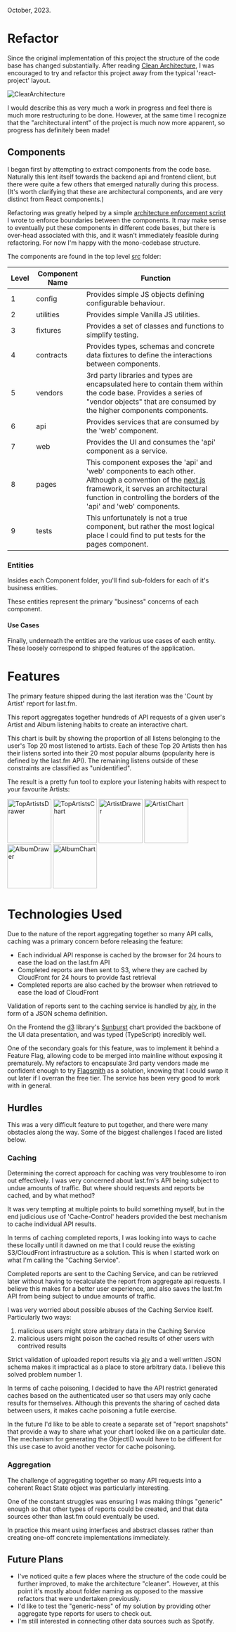 October, 2023.

# Refactor

Since the original implementation of this project the structure of the code base has changed substantially. After reading [Clean Architecture](https://blog.cleancoder.com/uncle-bob/2012/08/13/the-clean-architecture.html), I was encouraged to try and refactor this project away from the typical 'react-project' layout.

![ClearArchitecture](./images/CleanArchitecture.jpeg)

I would describe this as very much a work in progress and feel there is much more restructuring to be done. However, at the same time I recognize that the "architectural intent" of the project is much now more apparent, so progress has definitely been made!

## Components

I began first by attempting to extract components from the code base. Naturally this lent itself towards the backend api and frontend client, but there were quite a few others that emerged naturally during this process.  (It's worth clarifying that these are architectural components, and are very distinct from React components.)

Refactoring was greatly helped by a simple [architecture enforcement script](../.github/scripts/architecture.sh) I wrote to enforce boundaries between the components. It may make sense to eventually put these components in different code bases, but there is over-head associated with this, and it wasn't immediately feasible during refactoring. For now I'm happy with the mono-codebase structure.

The components are found in the top level [src](../src) folder:

| Level | Component Name | Function                                                                                                                                                                                                                                      |
| ----- | -------------- | --------------------------------------------------------------------------------------------------------------------------------------------------------------------------------------------------------------------------------------------- |
| 1     | config         | Provides simple JS objects defining configurable behaviour.                                                                                                                                                                                   |
| 2     | utilities      | Provides simple Vanilla JS utilities.                                                                                                                                                                                                         |
| 3     | fixtures       | Provides a set of classes and functions to simplify testing.                                                                                                                                                                                  |
| 4     | contracts      | Provides types, schemas and concrete data fixtures to define the interactions between components.                                                                                                                                             |
| 5     | vendors        | 3rd party libraries and types are encapsulated here to contain them within the code base. Provides a series of "vendor objects" that are consumed by the higher components components.                                                        |
| 6     | api            | Provides services that are consumed by the 'web' component.                                                                                                                                                                                   |
| 7     | web            | Provides the UI and consumes the 'api' component as a service.                                                                                                                                                                                |
| 8     | pages          | This component exposes the 'api' and 'web' components to each other. Although a convention of the [next.js](https://nextjs.org/) framework, it serves an architectural function in controlling the borders of the 'api' and 'web' components. |
| 9     | tests          | This unfortunately is not a true component, but rather the most logical place I could find to put tests for the pages component.                                                                                                              |

### Entities

Insides each Component folder, you'll find sub-folders for each of it's business entities.

These entities represent the primary "business" concerns of each component.

#### Use Cases

Finally, underneath the entities are the various use cases of each entity. These loosely correspond to shipped features of the application.

# Features

The primary feature shipped during the last iteration was the 'Count by Artist' report for last.fm.

This report aggregates together hundreds of API requests of a given user's Artist and Album listening habits to create an interactive chart.

This chart is built by showing the proportion of all listens belonging to the user's Top 20 most listened to artists. Each of these Top 20 Artists then has their listens sorted into their 20 most popular albums (popularity here is defined by the last.fm API).  The remaining listens outside of these constraints are classified as "unidentified".

The result is a pretty fun tool to explore your listening habits with respect to your favourite Artists:
<br />

[<img src="images/TopArtistsDrawer.png" alt="TopArtistsDrawer" width="100"/>](images/TopArtistsDrawer.png)
[<img src="images/TopArtistsChart.png" alt="TopArtistsChart" width="100"/>](images/TopArtistsChart.png)
[<img src="images/ArtistDrawer.png" alt="ArtistDrawer" width="100"/>](images/ArtistDrawer.png)
[<img src="images/ArtistChart.png" alt="ArtistChart" width="100"/>](images/ArtistChart.png)
[<img src="images/AlbumDrawer.png" alt="AlbumDrawer" width="100"/>](images/AlbumDrawer.png)
[<img src="images/AlbumChart.png" alt="AlbumChart" width="100"/>](images/AlbumChart.png)

# Technologies Used

Due to the nature of the report aggregating together so many API calls, caching was a primary concern before releasing the feature:

- Each individual API response is cached by the browser for 24 hours to ease the load on the last.fm API
- Completed reports are then sent to S3, where they are cached by CloudFront for 24 hours to provide fast retrieval
- Completed reports are also cached by the browser when retrieved to ease the load of CloudFront

Validation of reports sent to the caching service is handled by [ajv](https://ajv.js.org/), in the form of a JSON schema definition.

On the Frontend the [d3](https://d3js.org/) library's [Sunburst](https://observablehq.com/@kerryrodden/sequences-sunburst) chart provided the backbone of the UI data presentation, and was typed (TypeScript) incredibly well.

One of the secondary goals for this feature, was to implement it behind a Feature Flag, allowing code to be merged into mainline without exposing it prematurely. My refactors to encapsulate 3rd party vendors made me confident enough to try [Flagsmith](https://www.flagsmith.com) as a solution, knowing that I could swap it out later if I overran the free tier. The service has been very good to work with in general.

## Hurdles

This was a very difficult feature to put together, and there were many obstacles along the way.
Some of the biggest challenges I faced are listed below.

### Caching

Determining the correct approach for caching was very troublesome to iron out effectively.
I was very concerned about last.fm's API being subject to undue amounts of traffic. But where should requests and reports be cached, and by what method?

It was very tempting at multiple points to build something myself, but in the end judicious use of 'Cache-Control' headers provided the best mechanism to cache individual API results.

In terms of caching completed reports, I was looking into ways to cache these locally until it dawned on me that I could reuse the existing S3/CloudFront infrastructure as a solution. This is when I started work on what I'm calling the "Caching Service".

Completed reports are sent to the Caching Service, and can be retrieved later without having to recalculate the report from aggregate api requests. I believe this makes for a better user experience, and also saves the last.fm API from being subject to undue amounts of traffic.

I was very worried about possible abuses of the Caching Service itself. Particularly two ways:

1. malicious users might store arbitrary data in the Caching Service
2. malicious users might poison the cached results of other users with contrived results

Strict validation of uploaded report results via [ajv](https://ajv.js.org/) and a well written JSON schema makes it impractical as a place to store arbitrary data. I believe this solved problem number 1.

In terms of cache poisoning, I decided to have the API restrict generated caches based on the authenticated user so that users may only cache results for themselves. Although this prevents the sharing of cached data between users, it makes cache poisoning a futile exercise.

In the future I'd like to be able to create a separate set of "report snapshots" that provide a way to share what your chart looked like on a particular date. The mechanism for generating the ObjectID would have to be different for this use case to avoid another vector for cache poisoning.

### Aggregation

The challenge of aggregating together so many API requests into a coherent React State object was particularly interesting.

One of the constant struggles was ensuring I was making things "generic" enough so that other types of reports could be created, and that data sources other than last.fm could eventually be used.

In practice this meant using interfaces and abstract classes rather than creating one-off concrete implementations immediately.

## Future Plans

- I've noticed quite a few places where the structure of the code could be further improved, to make the architecture "cleaner". However, at this point it's mostly about folder naming as opposed to the massive refactors that were undertaken previously.
- I'd like to test the "generic-ness" of my solution by providing other aggregate type reports for users to check out.
- I'm still interested in connecting other data sources such as Spotify.
